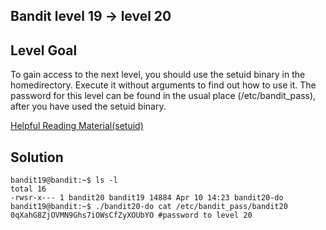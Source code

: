 ## Bandit level 19 -> level 20

## Level Goal
To gain access to the next level, you should use the setuid binary in the homedirectory. Execute it without arguments to find out how to use it. The password for this level can be found in the usual place (/etc/bandit_pass), after you have used the setuid binary.

[Helpful Reading Material(setuid)](https://en.wikipedia.org/wiki/Setuid)

## Solution
```
bandit19@bandit:~$ ls -l
total 16
-rwsr-x--- 1 bandit20 bandit19 14884 Apr 10 14:23 bandit20-do
bandit19@bandit:~$ ./bandit20-do cat /etc/bandit_pass/bandit20
0qXahG8ZjOVMN9Ghs7iOWsCfZyXOUbYO #password to level 20
```
